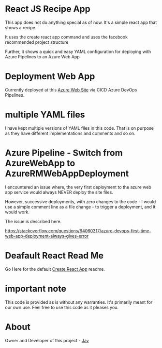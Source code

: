 # React JS Recipe App

This app does not do anything special as of now. It's a simple react app that shows a recipe.

It uses the create react app command and uses the facebook recommended project structure

Further, it shows a quick and easy YAML configuration for deploying with Azure Pipelines to an Azure Web App

# Deployment Web App

Currently deployed at this [Azure Web Site](https://reactjsrecipeappsep232020.azurewebsites.net/) via CICD Azure DevOps Pipelines.

# multiple YAML files

I have kept multiple versions of YAML files in this code. That is on purpose as they have different implementations and comments and so on.

# Azure Pipeline - Switch from AzureWebApp to AzureRMWebAppDeployment

I encountered an issue where, the very first deployment to the azure web app service would always NEVER deploy the site files. 

However, successive deployments, with zero changes to the code - I would use a simple comment line as a file change - to trigger a deployment, and it would work. 

The issue is described here. 

https://stackoverflow.com/questions/64060317/azure-devops-first-time-web-app-deployment-always-gives-error

# Deafault React Read Me

Go Here for the default [Create React App](READMEOfCreateReact.md) readme.

# important note 

This code is provided as is without any warranties. It's primarily meant for our own use. Feel free to use this code as it pleases you.

# About

Owner and Developer of this project - [Jay](http://thechalakas.com)

